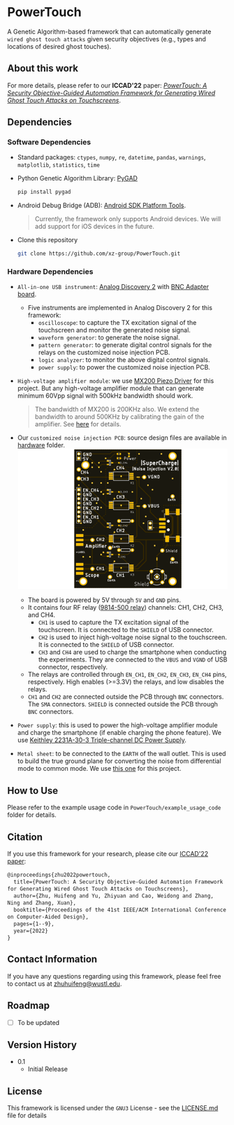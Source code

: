# PowerTouch

A Genetic Algorithm-based framework that can automatically generate `wired ghost touch attacks` given security objectives (e.g., types and locations of desired ghost touches).

## About this work

For more details, please refer to our **ICCAD'22** paper: [_PowerTouch: A Security Objective-Guided Automation Framework
for Generating Wired Ghost Touch Attacks on Touchscreens_](ICCAD2022_PowerTouch.pdf).

## Dependencies

### Software Dependencies

* Standard packages: `ctypes`, `numpy`, `re`, `datetime`, `pandas`, `warnings`, `matplotlib`, `statistics`, `time`


* Python Genetic Algorithm Library: [PyGAD](https://pygad.readthedocs.io/en/latest/)
  ```bash
  pip install pygad
  ```

* Android Debug Bridge (ADB): [Android SDK Platform Tools](https://developer.android.com/studio/releases/platform-tools).
  > Currently, the framework only supports Android devices. We will add support for iOS devices in the future.


* Clone this repository
  ```bash
  git clone https://github.com/xz-group/PowerTouch.git
  ```

### Hardware Dependencies

* `All-in-one USB instrument`: [Analog Discovery 2](https://digilent.com/shop/analog-discovery-2-100ms-s-usb-oscilloscope-logic-analyzer-and-variable-power-supply/) 
with [BNC Adapter board](https://digilent.com/shop/bnc-adapter-for-analog-discovery/).

  * Five instruments are implemented in Analog Discovery 2 for this framework: 
    * `oscilloscope`: to capture the TX excitation signal of the touchscreen and monitor the generated noise signal.
    * `waveform generator`: to generate the noise signal.
    * `pattern generator`: to generate digital control signals for the relays on the customized noise injection PCB.
    * `logic analyzer`: to monitor the above digital control signals.
    * `power supply`: to power the customized noise injection PCB.


* `High-voltage amplifier module`: we use [MX200 Piezo Driver](https://www.piezodrive.com/modules/mx200-high-performance-piezo-driver/) for this project.
  But any high-voltage amplifier module that can generate minimum 60Vpp signal with 500kHz bandwidth should work.
  >   The bandwidth of MX200 is 200KHz also. We extend the bandwidth to around 500KHz by calibrating the gain of the amplifier. See [here]() for details.


* Our `customized noise injection PCB`: source design files are available in [hardware](./hardware) folder.
  ![pcb](./hardware/powertouch_pcb_top.png)
  * The board is powered by 5V through `5V` and `GND` pins. 
  * It contains four RF relay ([9814-500 relay](https://www.digikey.com/en/products/detail/coto-technology/9814-05-00/586522)) channels: CH1, CH2, CH3, and CH4.
    * `CH1` is used to capture the TX excitation signal of the touchscreen. It is connected to the `SHIELD` of USB connector.
    * `CH2` is used to inject high-voltage noise signal to the touchscreen. It is connected to the `SHIELD` of USB connector.
    * `CH3` and `CH4` are used to charge the smartphone when conducting the experiments. They are connected to the `VBUS` and `VGND` of USB connector, respectively.
  * The relays are controlled through `EN_CH1`, `EN_CH2`, `EN_CH3`, `EN_CH4` pins, respectively. High enables (>=3.3V) the relays, and low disables the relays.
  * `CH1` and `CH2` are connected outside the PCB through `BNC` connectors. The `SMA` connectors. `SHIELD` is connected outside the PCB through `BNC` connectors. 


* `Power supply`: this is used to power the high-voltage amplifier module and charge the smartphone (if enable charging the phone feature). We use [Keithley 2231A-30-3 Triple-channel DC Power Supply](https://www.tek.com/en/products/keithley/dc-power-supplies/2220-2230-2231-series).


* `Metal sheet`: to be connected to the `EARTH` of the wall outlet. This is used to build the true ground plane for converting the noise from differential mode to common mode.
We use [this one](https://a.co/d/iU6o7kK) for this project.


## How to Use

Please refer to the example usage code in `PowerTouch/example_usage_code` folder for details.

## Citation

If you use this framework for your research, please cite our [ICCAD'22 paper](ICCAD2022_PowerTouch.pdf):

```
@inproceedings{zhu2022powertouch,
  title={PowerTouch: A Security Objective-Guided Automation Framework for Generating Wired Ghost Touch Attacks on Touchscreens},
  author={Zhu, Huifeng and Yu, Zhiyuan and Cao, Weidong and Zhang, Ning and Zhang, Xuan},
  booktitle={Proceedings of the 41st IEEE/ACM International Conference on Computer-Aided Design},
  pages={1--9},
  year={2022}
}
```

## Contact Information

If you have any questions regarding using this framework, please feel free to contact us at [zhuhuifeng@wustl.edu](mailto:zhuhuifeng@wustl.edu).

## Roadmap
- [ ] To be updated

## Version History

* 0.1
  * Initial Release

## License

This framework is licensed under the `GNU3` License - see the [LICENSE.md](LICENSE) file for details
